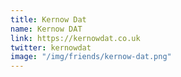 ```yaml
---
title: Kernow Dat
name: Kernow DAT
link: https://kernowdat.co.uk
twitter: kernowdat
image: "/img/friends/kernow-dat.png"
---
```


